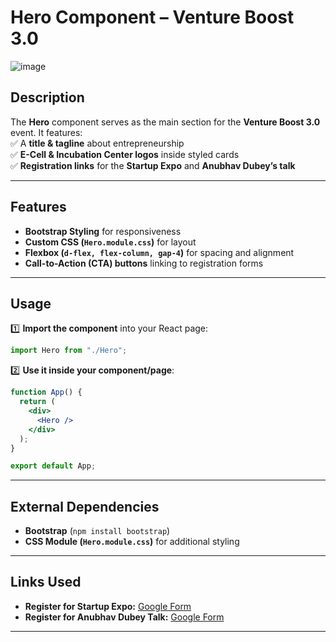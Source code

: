 # Hero Component – Venture Boost 3.0  

![image](https://github.com/user-attachments/assets/8a06c6ff-83e1-48fa-9b3a-5f71693c92e4)


## Description  
The **Hero** component serves as the main section for the **Venture Boost 3.0** event. It features:  
✅ A **title & tagline** about entrepreneurship  
✅ **E-Cell & Incubation Center logos** inside styled cards  
✅ **Registration links** for the **Startup Expo** and **Anubhav Dubey’s talk**  

---

## Features  
- **Bootstrap Styling** for responsiveness  
- **Custom CSS (`Hero.module.css`)** for layout  
- **Flexbox (`d-flex, flex-column, gap-4`)** for spacing and alignment  
- **Call-to-Action (CTA) buttons** linking to registration forms  

---

## Usage  
1️⃣ **Import the component** into your React page:  
```jsx
import Hero from "./Hero";
```
2️⃣ **Use it inside your component/page**:  
```jsx
function App() {
  return (
    <div>
      <Hero />
    </div>
  );
}

export default App;
```

---

## External Dependencies  
- **Bootstrap** (`npm install bootstrap`)  
- **CSS Module (`Hero.module.css`)** for additional styling  

---

## Links Used  
- **Register for Startup Expo:** [Google Form](https://forms.gle/VXSGcsmCT8tRL3nW9)  
- **Register for Anubhav Dubey Talk:** [Google Form](https://docs.google.com/forms/d/e/1FAIpQLSd2oBVj95nSMRjqIngVNGoehV6cWnV18_Gf2drXqQBjTbc92g/viewform?usp=sharing)  

---

